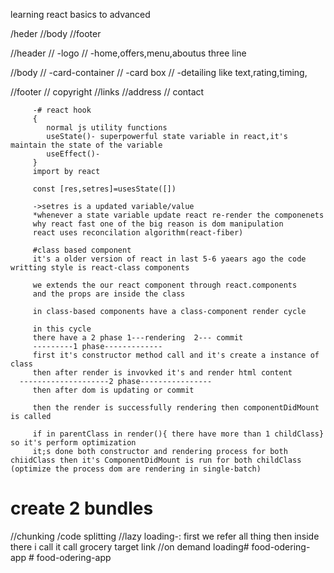 learning react basics to advanced

/heder
//body
//footer

//header
//  -logo
//  -home,offers,menu,aboutus three line 

//body
// -card-container
//      -card box
//          -detailing like text,rating,timing,


//footer
// copyright
//links
//address
// contact


 <!-- {/* <Cards
         imgss="https://lh3.googleusercontent.com/-bG3kvR1cMgE/XevgzyRjEVI/AAAAAAAAAPc/XjeCn0rhtxEGoqvEjYK1fTTVCxHcJ6sGgCLcBGAsYHQ/s1600/1575739587049510-0.png"
         dishes="Paneer Butter Masala"
         cusings="Rich, creamy and flavorful North Indian curry."
         />
         <Cards
         imgss="https://culinarydelightsandbeyond.com/wp-content/uploads/2023/03/dosa-5oF7d_hPJG4-scaled.jpg" 
         dishes="masala dosa"
         cusings="more spicy delicious."
         />
         <Cards
         imgss="https://www.certifiedirishangus.ie/wp-content/uploads/2019/11/TheUltimateBurgerwBacon_RecipePic-2048x1126.jpg" 
         dishes="Burger"
         cusings="great flavours"
         />
         <Cards
         imgss="https://images.unsplash.com/photo-1504674900247-0877df9cc836?auto=format&fit=crop&w=400&q=80"  
         dishes="Paneer Butter Masala"
         cusings="Rich, creamy and flavorful North Indian curry."
         />
         <Cards
         imgss="https://jamiegeller.com/.image/t_share/MTY1NTI0OTg0Nzk0NzE5MjU5/spicy-chicken-wings.jpg"  
         dishes="Paneer Butter Masala"
         cusings="Rich, creamy and flavorful North Indian curry."
         /> */} -->


  <!-- // <>
      // <div className="filter-Btn">
      //   {/* <button
      //     onClick={() => {
      //       const filterRating = resObj.filter(
      //         (res) => res.info.avgRating > 4.5
      //       );
      //       setResData(filterRating);
      //     }}
      //   > */}
      {/* //     Top Rated Restaurant
      //   </button>
      // </div> */} -->

         -# react hook
         {
            normal js utility functions
            useState()- superpowerful state variable in react,it's maintain the state of the variable
            useEffect()- 
         }
         import by react

         const [res,setres]=usesState([])

         ->setres is a updated variable/value
         *whenever a state variable update react re-render the componenets
         why react fast one of the big reason is dom manipulation
         react uses reconcilation algorithm(react-fiber)

         #class based component
         it's a older version of react in last 5-6 yaears ago the code writting style is react-class components

         we extends the our react component through react.components
         and the props are inside the class 
         
         in class-based components have a class-component render cycle

         in this cycle 
         there have a 2 phase 1---rendering  2--- commit
         ---------1 phase-------------
         first it's constructor method call and it's create a instance of class
         then after render is invovked it's and render html content 
      --------------------2 phase----------------
         then after dom is updating or commit

         then the render is successfully rendering then componentDidMount is called 

         if in parentClass in render(){ there have more than 1 childClass} so it's perform optimization 
         it;s done both constructor and rendering process for both chiidClass then it's ComponentDidMount is run for both childClass (optimize the process dom are rendering in single-batch)

# create 2 bundles
   //chunking
   /code splitting
   //lazy loading-: first we refer all thing then inside there i call it call grocery target link
   //on demand loading#   f o o d - o d e r i n g - a p p  
 #   f o o d - o d e r i n g - a p p  
 